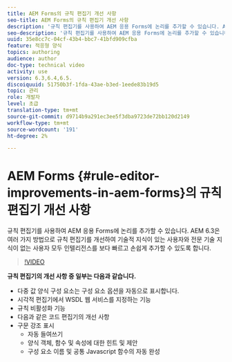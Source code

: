 ```yaml
---
title: AEM Forms의 규칙 편집기 개선 사항
seo-title: AEM Forms의 규칙 편집기 개선 사항
description: '규칙 편집기를 사용하여 AEM 응용 Forms에 논리를 추가할 수 있습니다. AEM 6.3은 여러 가지 방법으로 규칙 편집기를 개선하여 기술적 지식이 있는 사용자와 전문 기술 지식이 없는 사용자 모두 인텔리전스를 보다 빠르고 손쉽게 추가할 수 있도록 합니다. '
seo-description: '규칙 편집기를 사용하여 AEM 응용 Forms에 논리를 추가할 수 있습니다. AEM 6.3은 여러 가지 방법으로 규칙 편집기를 개선하여 기술적 지식이 있는 사용자와 전문 기술 지식이 없는 사용자 모두 인텔리전스를 보다 빠르고 손쉽게 추가할 수 있도록 합니다. '
uuid: 35e8cc7c-04cf-43b4-bbc7-41bfd909cfba
feature: 적응형 양식
topics: authoring
audience: author
doc-type: technical video
activity: use
version: 6.3,6.4,6.5.
discoiquuid: 51750b3f-1fda-43ae-b3ed-1eede83b19d5
topic: 관리
role: 개발자
level: 초급
translation-type: tm+mt
source-git-commit: d9714b9a291ec3ee5f3dba9723de72bb120d2149
workflow-type: tm+mt
source-wordcount: '191'
ht-degree: 2%

---
```



# AEM Forms {#rule-editor-improvements-in-aem-forms}의 규칙 편집기 개선 사항

규칙 편집기를 사용하여 AEM 응용 Forms에 논리를 추가할 수 있습니다. AEM 6.3은 여러 가지 방법으로 규칙 편집기를 개선하여 기술적 지식이 있는 사용자와 전문 기술 지식이 없는 사용자 모두 인텔리전스를 보다 빠르고 손쉽게 추가할 수 있도록 합니다.

>[!VIDEO](https://video.tv.adobe.com/v/19653?quality=9&learn=on)

**규칙 편집기의 개선 사항 중 일부는 다음과 같습니다.**

* 다중 값 양식 구성 요소는 구성 요소 옵션을 자동으로 표시합니다.
* 시각적 편집기에서 WSDL 웹 서비스를 지정하는 기능
* 규칙 비활성화 기능
* 다음과 같은 코드 편집기의 개선 사항
* 구문 강조 표시
   * 자동 들여쓰기
   * 양식 객체, 함수 및 속성에 대한 힌트 및 제안
   * 구성 요소 이름 및 공통 Javascript 함수의 자동 완성
